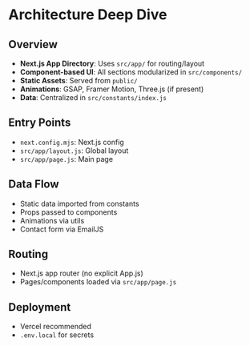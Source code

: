 # Architecture Deep Dive

## Overview
- **Next.js App Directory**: Uses `src/app/` for routing/layout
- **Component-based UI**: All sections modularized in `src/components/`
- **Static Assets**: Served from `public/`
- **Animations**: GSAP, Framer Motion, Three.js (if present)
- **Data**: Centralized in `src/constants/index.js`

## Entry Points
- `next.config.mjs`: Next.js config
- `src/app/layout.js`: Global layout
- `src/app/page.js`: Main page

## Data Flow
- Static data imported from constants
- Props passed to components
- Animations via utils
- Contact form via EmailJS

## Routing
- Next.js app router (no explicit App.js)
- Pages/components loaded via `src/app/page.js`

## Deployment
- Vercel recommended
- `.env.local` for secrets
